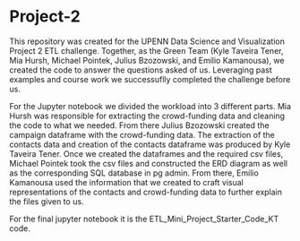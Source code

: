 # Project-2

  This repository was created for the UPENN Data Science and Visualization Project 2 ETL challenge.  Together, as the Green Team (Kyle Taveira Tener, Mia Hursh, Michael Pointek, Julius Bzozowski, and Emilio Kamanousa), we created the code to answer the questions asked of us.  Leveraging past examples and course work we successuflly completed the challenge before us.  

  For the Jupyter notebook we divided the workload into 3 different parts.  Mia Hursh was responsible for extracting the crowd-funding data and cleaning the code to what we needed.  From there Julius Bzozowski created the campaign dataframe with the crowd-funding data.  The extraction of the contacts data and creation of the contacts dataframe was produced by Kyle Taveira Tener.  Once we created the dataframes and the required csv files, Michael Pointek took the csv files and constructed the ERD diagram as well as the corresponding SQL database in pg admin.  From there, Emilio Kamanousa used the information that we created to craft visual representations of the contacts and crowd-funding data to further explain the files given to us.   

For the final jupyter notebook it is the ETL_Mini_Project_Starter_Code_KT code.  
